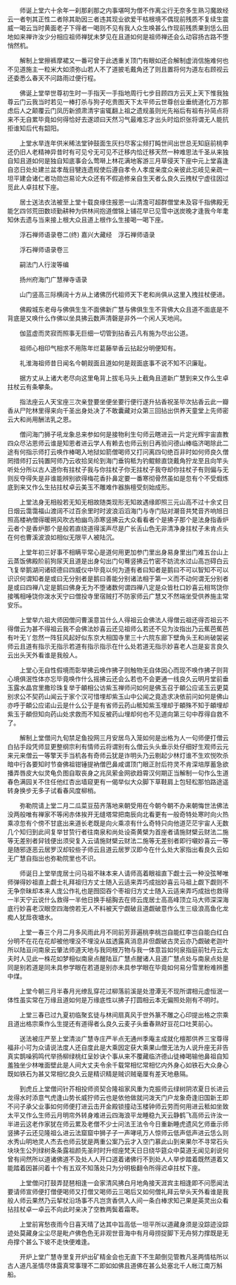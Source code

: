 <!-- { "loadSidebar": true } -->
　　师诞上堂六十余年一刹那刹那之内事堪呵为僧不作离尘行无奈多生熟习魔故经云一者刳其正性二者除其助因三者违其现业欲爱干枯根境不偶现前残质不复续生震威一喝云当时黄面老子下得者一喝则不见有我人众生唤甚么作现前残质果到恁么田地如来禅许汝少分相应祖师禅犹未梦见在且道如何是祖师禅还会么动容扬古路不堕悄然机。

　　解制上堂擦裤摩裙又一番可曾于此透重关顶门有眼如还合解制虚消信施难何也不见道施主一粒米大如须弥山若人不了道披毛戴角还了则且置将何为道左右顾视云还委悉么春天不问路雨过便行程。

　　佛诞上堂举世尊初生时一手指天一手指地周行七步目顾四方云天上天下惟我独尊云门云我当时若见一棒打杀与狗子吃贵图天下太平师云世尊创业垂统道化万方那虑后人之颠覆云门凤历新颁肃清宇宙辄翻上祖之遗规虽则光先裕后有祖有孙简点将来不无自累毕竟如何得恰好去遂颂曰天然习气最难忘才出头时焰炽张将谓无人能抗拒谁知后代有韶阳。

　　上堂水旱连年供米稀法堂钟鼓面生灰扫尽客尘频打盹世间出世总无知庭前桃李还仍旧人老精神异昔时有可见兮无可见不迁移内恰迁移天然一种难思法千圣从来独自知且道如何是独自知底事会么莺啭上林花满地客游三月草侵天下座中元上堂喜逢自恣日处处建兰盆孝哉目犍连遗规使后遵自孝令人孝度亲度众亲彼此忘岐见亲疏一坦平建会诸仁者功勋岂易论大众还有不假追修亲自生天者么良久云拽杖宁虚往因过觅此人卓拄杖下座。

　　居士送法衣法被至上堂十载良缘住报恩一山清澹可超群僧堂未及容千指佛殿无能乞四邻荒田数顷勤耕种为供林间抱道僧锦上铺花早已见雪中送炭晚才逢我今年耄知休去遗与当来接上根大众且道上根作么生接喝一喝下座。

　　浮石禅师语录卷二(终)
嘉兴大藏经　浮石禅师语录


　　浮石禅师语录卷三

　　嗣法门人行浚等编

　　扬州府海门广慧禅寺语录

　　山门竖高三际横阔十方从上诸佛历代祖师天下老和尚俱从这里入拽拄杖便进。

　　佛殿城东老母与佛俱生生不面佛新广慧与佛俱生生不背佛大众且道不面底是不背底是又唤什么作佛以坐具拂云数声清磬是非外一个闲人天地间。

　　伽蓝虚而灵寂而照事无巨细一切管到拈香云凡有施为尽出公道。

　　祖师心相印气相求不用陈年烂葛藤举香云拈起分明便知有。

　　礼淮海祖师昔日闻名今朝觌面且道如何是觌面底事不说不知不识廉耻。

　　据方丈从上诸大老尽向这里龟背上拔毛马头上截角且道新广慧到来又作么生卓拄杖云有条攀条。

　　指法座云人天宝座三次亲登要坐便坐要行便行遂升拈香祝圣毕次拈香云此一瓣香从尸陀林里得来向千圣出身处决了不敢囊藏对众第三回拈出供养天童堂上先师密云大和尚用酬法乳之恩。

　　僧问海门狮子吼龙象总来参如何是接物利生句师云瞎进云一片定光辉宇宙直教四众尽沾恩师云谁是知恩者进云学人有赖去也师云别日再验问德山棒临济喝除此二途有何指示师打云唤作棒喝入地狱如箭僧喝师又打问离四句绝百非时如何师良久僧罔措师打云钝置阿师乃云收拾吴纶到海门垂钩秪为钓鲲鲸直饶戴角狞龙至且向竿头听处分所以古人道你有拄杖子我与你拄杖子你无拄杖子我夺却你拄杖子有则偏与无则反夺得失是非谁能辨别欲得梅花香扑鼻定要一番寒彻骨然虽如是忽有个不受煆炼底到来又作么生拈拄杖卓云美玉不雕难作器旃檀受刻始成形。

　　上堂法身无相般若无知无相故随类现形无知故遇缘即照三元山高不过十余丈日日烟云霭霭福山渡阔不过百余里时时波浪滔滔海门与寺门贴对潮音共梵音齐响旭日照高楼衲僧得暖朔风吹古柏幽鸟添寒竖拂云大众看看者个是拂子那个是法身指香炉云者个是香炉那个是般若直绕道得溪声尽是广长舌山色无非清净身拄杖子未肯点头在何也曹溪波浪如相似无限平人被陆沉。

　　上堂年初三好事不相瞒平常心是道何用更加参门里出身易身里出门难五台山上云蒸饭佛殿阶前狗尿天且道是出身句出门句蓦竖拂云竹密不妨流水过山高岂碍白云飞复举鹅湖问诸硕德曰四威仪中毕竟以何为道有者曰知者是鹅曰不可以智知不可以识识何谓知者是或曰无分别者是鹅曰善能分别诸法相于第一义而不动何谓无分别者是或曰四禅八定是鹅曰佛身无为不堕诸数何谓四禅八定是众皆杜口妙喜云相骂饶你接嘴相唾饶你泼水天宁曰僧投寺里宿贼打不防家师云广慧又不然端坐受供养施主常安乐。

　　上堂举六祖大师因僧问曹溪意旨什么人得祖云会佛法人得僧云祖还得否祖云不得僧云为甚不得祖云我不会佛法妙喜云还见祖师么若还不见为汝指出乃云蕉芭蕉芭有叶无丫忽然一阵狂风起好似东京大相国寺里三十六院东廊下壁角头王和尚破袈裟师云且道有指示无指示若道有指示指示在什么处若道无指示妙喜老人岂是妄言良久云出头天外看谁是我般人。

　　上堂心无自性假境而彰举拂云唤作拂子则触物无自体因心而现不唤作拂子则背心境俱泯性体亦忘毕竟唤作什么摇拂云还会么若也不会更通一线良久云明月堂前垂玉露水晶宫里撒珍珠复举于頔相公访紫玉禅师问如何是佛玉召于頔公应诺玉云更莫别求公不契药山闻云于家个汉可惜埋却紫玉山中公闻之竟造求决依前问如何是佛山亦呼于頔公应诺山云是什么公于是有省师云药山秪知紫玉埋却于頔殊不知于頔埋却紫玉于頔但知向药山处求救而不知反被药山埋却何也不见道向第三句中荐得自救不了。

　　解制上堂僧问九旬禁足鱼投网三月安居鸟入笼如何是出格为人一句师便打僧云白拈手段凭师显更整纲宗利有情师云将谓别有么僧云头头垂示处仔细好生观师云元来元来僧云一等擎天手当机各有奇师云犹是诈明头乃云剔起少林灯谁不生欢悦吹杀暗中行各要知时节奋佛祖钳锤提衲僧巴鼻咸谓顶门眼正肘后符灵不肯深培厚蓄急欲播弄唇皮大似灵龟负图自取丧身之兆凤萦金网欲趋霄汉何期正当解制一句作么生道春色满园关不住任他红杏出墙窥更有一偈举似大众脚下草鞋肩上包轻松那怕路途遥转身换步无多子试看春风度柳梢。

　　弥勒院请上堂二月二瓜菜豆茄齐落地来朝受用在今朝今朝不办来朝悔世法佛法没两般唯有禅家不等闲赤体挨开无缝塔常把南辰向北看更有一般奇特处寒时向火热乘凉忽有个傍不甘底出来道长老既是向火乘凉有什么奇特只向他道茫茫宇宙人无数几个知归到此间复举甘贽行者往南泉和尚处设斋黄檗为首座者请施财檗云财法二施等无差别者舁钱便出须臾复入云请施财檗云财法二施等无差别者即行嚫妙喜云一等是随邪逐恶云居罗汉却较些子师云且道云居罗汉即今在什么处大家指出看良久云如无广慧自指出也弥勒院里也不识。

　　师诞日上堂举庞居士问马祖不昧本来人请师高着眼祖直下觑士云一种没弦琴唯师弹得妙祖直上觑士礼拜祖归方丈士随入云适来弄巧成拙妙喜云马祖上觑下觑则不无争奈昧却本来人庞公作礼也是囫囵吞个枣祖归方丈士随入云适来弄巧成拙也救得一半天宁云说什么救得一半他日换手槌胸去在师云庞居士高高峰顶立马大师深深海底行妙喜老汉眼空四海傍若无人不料被天宁觑破且道觑破意作么生三级浪高鱼化龙痴人犹戽夜塘水。

　　上堂一春三个月二月多风雨此月不同前芳菲遍桃李桃岂自能红李岂自能白红白分明不在花在花却被他埋没不埋没从兹透露真消息非但觑破古灵云亦乃觑破老迦叶所以陆亘问南泉云肇法师道天地与我同根万物与我一体意旨如何泉指庭前牡丹云太夫时人见此一株花如梦相似南泉点醒陆亘广慧点醒诸人且道广慧点处与南泉点处是同是别若道是同未具参学眼在若道是别亦未具参学眼在毕竟如何易分雪里粉难辨墨中煤。

　　上堂今朝三月半春月光缭乱穿花过柳落前溪是处澄潭无不现所谓相元虚恒泯一体性虽实常在万缘且道如何是万缘底性以拂子打圆相云本无偏照处刚有不明时。

　　上堂三春已过九夏初临聚玄徒与林间扇真风于世外篆不雕之心印提出格之宗乘且道出格宗乘作么生提还有道得者么良久云麦子头垂春熟好豆花口吐荚前心。

　　送法被庄严至上堂清淡广慧寺庄严半点无通州季庵主成就化檀那供养三宝尊得福非小可为众请说法度人还自度此是大乘因定获大乘果山僧无法为人说升座无非告真实鹊噪鸦鸣代举扬柳绿桃红呈妙诀个事从来不覆藏临济德山徒棒喝输他鼻祖自知羞独坐少林唯面壁此是人间大丈夫令余千载常相忆常相忆内外身心如铁石大众身心既如铁石为甚又常相忆良久云是精识精是贼识贼毫厘有差天地悬隔。

　　到虎丘上堂僧问针芥相投师资契合隆祖家风重为克振师云绿树阴浓夏日长进云龙得水时添意气虎逢山势长威狞师云也是依他做就问泼天门户龙象奇逢旧国新王即不问子承父业事如何师便打进云击开金殿锁撞动玉楼钟师云劳而何用进云秪如坐致太平又作么生师云月明帘外转身难进云四海浪平龙睡稳九天云静鹤飞高师云许汝一半进云这老作家犹在师云累及老僧不少士问法王法令今日重新睡虎遗风乞师垂示师竖拂子云还见隆祖么进云法窟窟中狮子子一声哮吼万人惊师云低声低声进云恁么则水秀山明地灵人杰去也师云犹是两重公案乃云才入空门慕此山到来果尔不寻常石头块块生公列绿树条条露祖颜先圣时时升绀座梵天日日绕华筵众中莫道无闻见刹说何曾有间然所以道诸佛道不及处人人开口道着诸佛行不到处人人举步踏着既然道着又能踏着因甚问着十个有五双不知落处只为分明极翻令所得迟卓拄杖下座。

　　上堂僧问打鼓弄琵琶相逢一会家清风拂白月地角接天涯宾主相逢即不问愿闻法要请师宣师便打僧便喝师又打僧又喝师云三喝后又如何僧礼拜云举头天外看谁是我般人师云果然乃云挈杖沿场事不凡岂贪香供入人间一条白棒求知己果是英灵出众看拈拄杖卓一卓云不向此时亲决了空教两鬓着霜寒。

　　上堂前宵愁夜雨今日喜天晴了达其中旨高低一坦平所以道藏身须是没踪迹没踪迹处莫藏身尘尘尽是毗卢佛色色无非观世音海中有月毋捞捉脚下无舟努力撑既是无舟撑个甚么下坡不走快便难逢。

　　开炉上堂广慧寺里复开炉出矿精金会也无直下不生颠倒见管教凡圣两情枯所以古人道凡圣情尽体露真常事理不二即如如佛且道佛在甚么处塞北千人帐江南万斛船。

